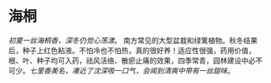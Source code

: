 # 海桐
*初夏一丝海桐香，深冬仍觉心荡漾*。 南方常见的大型盆栽和绿篱植物。秋冬结果后，种子上红色粘液。不怕冷也不怕热，真的很好养！适应性很强，药用价值，根、叶、种子均可入药，祛风活络、散瘀止痛的效果，四季常青，园林建设中必不可少。*七里香美名，凑近了沈深吸一口气，会闻到清爽中带有一丝甜味*。
